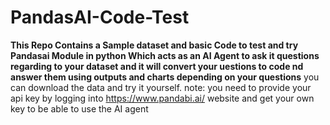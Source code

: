 # PandasAI-Code-Test
**This Repo Contains a Sample dataset and basic Code to test and try Pandasai Module in python Which acts as an AI Agent to ask it questions regarding to your dataset and it will convert your uestions to code nd answer them using outputs and charts depending on your questions**
you can download the data and try it yourself.
note: you need to provide your api key by logging into https://www.pandabi.ai/ website and get your own key to be able to use the AI agent
